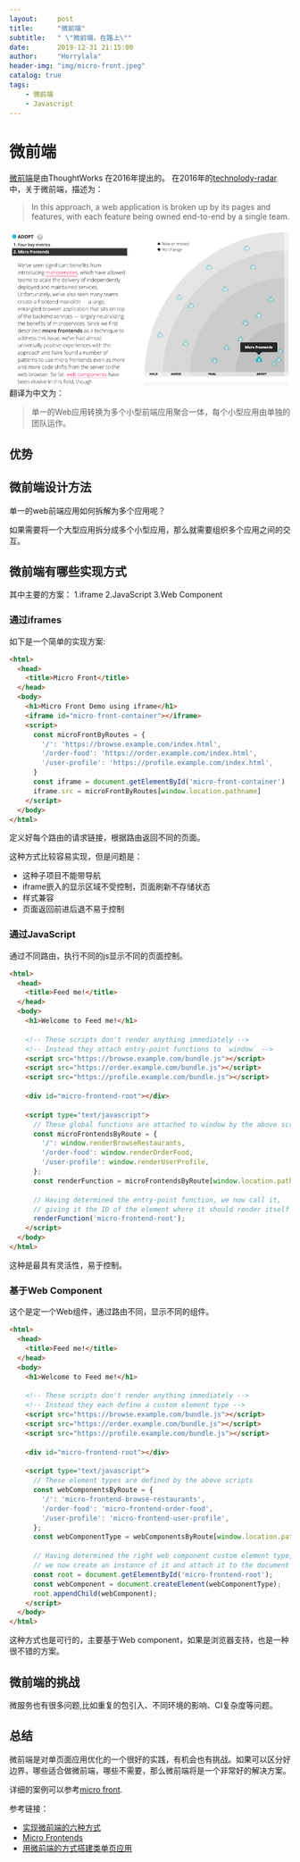 ```yaml
---
layout:     post
title:      "微前端"
subtitle:   " \"微前端，在路上\""
date:       2019-12-31 21:15:00
author:     "Horrylala"
header-img: "img/micro-front.jpeg"
catalog: true
tags:
    - 微前端
    - Javascript
---
```


# 微前端
[微前端](https://www.thoughtworks.com/radar/techniques/micro-frontends)是由ThoughtWorks 在2016年提出的。
在2016年的[technolody-radar](https://assets.thoughtworks.com/assets/technology-radar-nov-2016-en.pdf)中，关于微前端，描述为：
> In this approach, a web application is broken up by its pages and features, with each feature being owned end-to-end by a single team. 

![img](/img/radar.png)
翻译为中文为：
> 单一的Web应用转换为多个小型前端应用聚合一体，每个小型应用由单独的团队运作。

## 优势

## 微前端设计方法
单一的web前端应用如何拆解为多个应用呢？

如果需要将一个大型应用拆分成多个小型应用，那么就需要组织多个应用之间的交互。


## 微前端有哪些实现方式
其中主要的方案：
1.iframe
2.JavaScript
3.Web Component

### 通过iframes
如下是一个简单的实现方案:
```html
<html>
  <head>
    <title>Micro Front</title>
  </head>
  <body>
    <h1>Micro Front Demo using iframe</h1>
    <iframe id="micro-front-container"></iframe>
    <script>
      const microFrontByRoutes = {
        '/': 'https://browse.example.com/index.html',
        '/order-food': 'https://order.example.com/index.html',
        '/user-profile': 'https://profile.example.com/index.html',
      }
      const iframe = document.getElementById('micro-front-container')
      iframe.src = microFrontByRoutes[window.location.pathname]
    </script>
  </body>
</html>
```
定义好每个路由的请求链接，根据路由返回不同的页面。

这种方式比较容易实现，但是问题是：
* 这种子项目不能带导航
* iframe嵌入的显示区域不受控制，页面刷新不存储状态
* 样式兼容
* 页面返回前进后退不易于控制

### 通过JavaScript
通过不同路由，执行不同的js显示不同的页面控制。
```html
<html>
  <head>
    <title>Feed me!</title>
  </head>
  <body>
    <h1>Welcome to Feed me!</h1>

    <!-- These scripts don't render anything immediately -->
    <!-- Instead they attach entry-point functions to `window` -->
    <script src="https://browse.example.com/bundle.js"></script>
    <script src="https://order.example.com/bundle.js"></script>
    <script src="https://profile.example.com/bundle.js"></script>

    <div id="micro-frontend-root"></div>

    <script type="text/javascript">
      // These global functions are attached to window by the above scripts
      const microFrontendsByRoute = {
        '/': window.renderBrowseRestaurants,
        '/order-food': window.renderOrderFood,
        '/user-profile': window.renderUserProfile,
      };
      const renderFunction = microFrontendsByRoute[window.location.pathname];

      // Having determined the entry-point function, we now call it,
      // giving it the ID of the element where it should render itself
      renderFunction('micro-frontend-root');
    </script>
  </body>
</html>
```
这种是最具有灵活性，易于控制。

### 基于Web Component
这个是定一个Web组件，通过路由不同，显示不同的组件。
```html
<html>
  <head>
    <title>Feed me!</title>
  </head>
  <body>
    <h1>Welcome to Feed me!</h1>

    <!-- These scripts don't render anything immediately -->
    <!-- Instead they each define a custom element type -->
    <script src="https://browse.example.com/bundle.js"></script>
    <script src="https://order.example.com/bundle.js"></script>
    <script src="https://profile.example.com/bundle.js"></script>

    <div id="micro-frontend-root"></div>

    <script type="text/javascript">
      // These element types are defined by the above scripts
      const webComponentsByRoute = {
        '/': 'micro-frontend-browse-restaurants',
        '/order-food': 'micro-frontend-order-food',
        '/user-profile': 'micro-frontend-user-profile',
      };
      const webComponentType = webComponentsByRoute[window.location.pathname];

      // Having determined the right web component custom element type,
      // we now create an instance of it and attach it to the document
      const root = document.getElementById('micro-frontend-root');
      const webComponent = document.createElement(webComponentType);
      root.appendChild(webComponent);
    </script>
  </body>
</html>
```
这种方式也是可行的，主要基于Web component，如果是浏览器支持，也是一种很不错的方案。

## 微前端的挑战
微服务也有很多问题,比如重复的包引入、不同环境的影响、CI复杂度等问题。


## 总结
微前端是对单页面应用优化的一个很好的实践，有机会也有挑战。如果可以区分好边界，哪些适合做微前端，哪些不需要，那么微前端将是一个非常好的解决方案。

详细的案例可以参考[micro front](https://github.com/micro-frontends-demo).

参考链接：
* [实现微前端的六种方式](https://segmentfault.com/a/1190000015566927?utm_source=tag-newest)
* [Micro Frontends](https://martinfowler.com/articles/micro-frontends.html)
* [用微前端的方式搭建类单页应用](https://tech.meituan.com/2018/09/06/fe-tiny-spa.html)